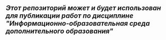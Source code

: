 ## _Этот репозиторий может и будет использован для публикации работ по дисциплине "Информационно-образовательная среда дополнительного образования"_
